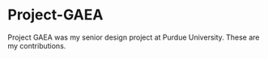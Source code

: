 # Project-GAEA
Project GAEA was my senior design project at Purdue University.  These are my contributions.
